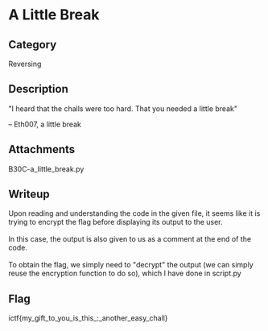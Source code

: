 # A Little Break

## Category
Reversing

## Description
"I heard that the challs were too hard. That you needed a little break"

– Eth007, a little break

## Attachments
B30C-a_little_break.py

## Writeup
Upon reading and understanding the code in the given file, it seems like it is trying to encrypt the flag before displaying its output to the user.<br></br>
In this case, the output is also given to us as a comment at the end of the code.<br></br>
To obtain the flag, we simply need to "decrypt" the output (we can simply reuse the encryption function to do so), which I have done in script.py

## Flag
ictf{my_gift_to_you_is_this_:_another_easy_chall}

